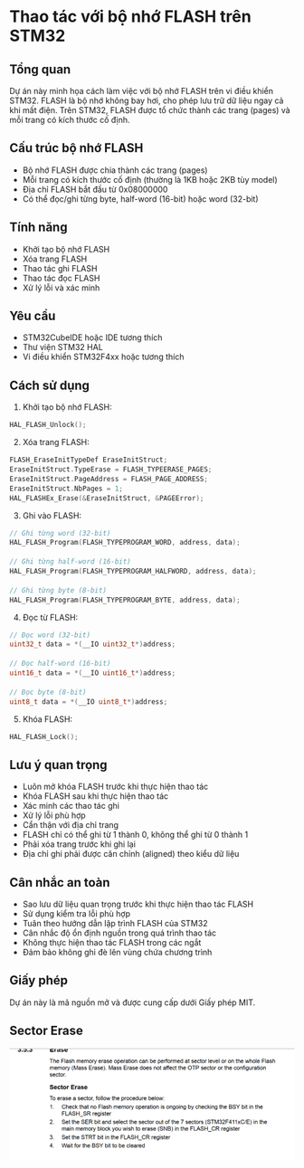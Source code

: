 # Thao tác với bộ nhớ FLASH trên STM32

## Tổng quan
Dự án này minh họa cách làm việc với bộ nhớ FLASH trên vi điều khiển STM32. FLASH là bộ nhớ không bay hơi, cho phép lưu trữ dữ liệu ngay cả khi mất điện. Trên STM32, FLASH được tổ chức thành các trang (pages) và mỗi trang có kích thước cố định.

## Cấu trúc bộ nhớ FLASH
- Bộ nhớ FLASH được chia thành các trang (pages)
- Mỗi trang có kích thước cố định (thường là 1KB hoặc 2KB tùy model)
- Địa chỉ FLASH bắt đầu từ 0x08000000
- Có thể đọc/ghi từng byte, half-word (16-bit) hoặc word (32-bit)

## Tính năng
- Khởi tạo bộ nhớ FLASH
- Xóa trang FLASH
- Thao tác ghi FLASH
- Thao tác đọc FLASH
- Xử lý lỗi và xác minh

## Yêu cầu
- STM32CubeIDE hoặc IDE tương thích
- Thư viện STM32 HAL
- Vi điều khiển STM32F4xx hoặc tương thích

## Cách sử dụng
1. Khởi tạo bộ nhớ FLASH:
```c
HAL_FLASH_Unlock();
```

2. Xóa trang FLASH:
```c
FLASH_EraseInitTypeDef EraseInitStruct;
EraseInitStruct.TypeErase = FLASH_TYPEERASE_PAGES;
EraseInitStruct.PageAddress = FLASH_PAGE_ADDRESS;
EraseInitStruct.NbPages = 1;
HAL_FLASHEx_Erase(&EraseInitStruct, &PAGEError);
```

3. Ghi vào FLASH:
```c
// Ghi từng word (32-bit)
HAL_FLASH_Program(FLASH_TYPEPROGRAM_WORD, address, data);

// Ghi từng half-word (16-bit)
HAL_FLASH_Program(FLASH_TYPEPROGRAM_HALFWORD, address, data);

// Ghi từng byte (8-bit)
HAL_FLASH_Program(FLASH_TYPEPROGRAM_BYTE, address, data);
```

4. Đọc từ FLASH:
```c
// Đọc word (32-bit)
uint32_t data = *(__IO uint32_t*)address;

// Đọc half-word (16-bit)
uint16_t data = *(__IO uint16_t*)address;

// Đọc byte (8-bit)
uint8_t data = *(__IO uint8_t*)address;
```

5. Khóa FLASH:
```c
HAL_FLASH_Lock();
```

## Lưu ý quan trọng
- Luôn mở khóa FLASH trước khi thực hiện thao tác
- Khóa FLASH sau khi thực hiện thao tác
- Xác minh các thao tác ghi
- Xử lý lỗi phù hợp
- Cẩn thận với địa chỉ trang
- FLASH chỉ có thể ghi từ 1 thành 0, không thể ghi từ 0 thành 1
- Phải xóa trang trước khi ghi lại
- Địa chỉ ghi phải được căn chỉnh (aligned) theo kiểu dữ liệu

## Cân nhắc an toàn
- Sao lưu dữ liệu quan trọng trước khi thực hiện thao tác FLASH
- Sử dụng kiểm tra lỗi phù hợp
- Tuân theo hướng dẫn lập trình FLASH của STM32
- Cân nhắc độ ổn định nguồn trong quá trình thao tác
- Không thực hiện thao tác FLASH trong các ngắt
- Đảm bảo không ghi đè lên vùng chứa chương trình

## Giấy phép
Dự án này là mã nguồn mở và được cung cấp dưới Giấy phép MIT.


## Sector Erase
![alt text](image-8.png)
